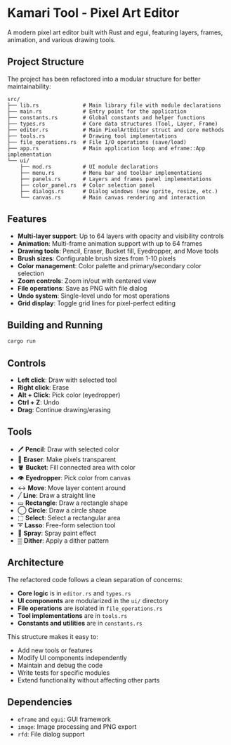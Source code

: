 # Kamari Tool - Pixel Art Editor

A modern pixel art editor built with Rust and egui, featuring layers, frames, animation, and various drawing tools.

## Project Structure

The project has been refactored into a modular structure for better maintainability:

```
src/
├── lib.rs              # Main library file with module declarations
├── main.rs             # Entry point for the application
├── constants.rs        # Global constants and helper functions
├── types.rs            # Core data structures (Tool, Layer, Frame)
├── editor.rs           # Main PixelArtEditor struct and core methods
├── tools.rs            # Drawing tool implementations
├── file_operations.rs  # File I/O operations (save/load)
├── app.rs              # Main application loop and eframe::App implementation
└── ui/
    ├── mod.rs          # UI module declarations
    ├── menu.rs         # Menu bar and toolbar implementations
    ├── panels.rs       # Layers and frames panel implementations
    ├── color_panel.rs  # Color selection panel
    ├── dialogs.rs      # Dialog windows (new sprite, resize, etc.)
    └── canvas.rs       # Main canvas rendering and interaction
```

## Features

- **Multi-layer support**: Up to 64 layers with opacity and visibility controls
- **Animation**: Multi-frame animation support with up to 64 frames
- **Drawing tools**: Pencil, Eraser, Bucket fill, Eyedropper, and Move tools
- **Brush sizes**: Configurable brush sizes from 1-10 pixels
- **Color management**: Color palette and primary/secondary color selection
- **Zoom controls**: Zoom in/out with centered view
- **File operations**: Save as PNG with file dialog
- **Undo system**: Single-level undo for most operations
- **Grid display**: Toggle grid lines for pixel-perfect editing

## Building and Running

```bash
cargo run
```

## Controls

- **Left click**: Draw with selected tool
- **Right click**: Erase
- **Alt + Click**: Pick color (eyedropper)
- **Ctrl + Z**: Undo
- **Drag**: Continue drawing/erasing

## Tools

- 🖊 **Pencil**: Draw with selected color
- 🧽 **Eraser**: Make pixels transparent
- 🪣 **Bucket**: Fill connected area with color
- 👁 **Eyedropper**: Pick color from canvas
- ↔ **Move**: Move layer content around
- ╱ **Line**: Draw a straight line
- ▭ **Rectangle**: Draw a rectangle shape
- ◯ **Circle**: Draw a circle shape
- ⬚ **Select**: Select a rectangular area
- ➰ **Lasso**: Free-form selection tool
- 💨 **Spray**: Spray paint effect
- ▒ **Dither**: Apply a dither pattern

## Architecture

The refactored code follows a clean separation of concerns:

- **Core logic** is in `editor.rs` and `types.rs`
- **UI components** are modularized in the `ui/` directory
- **File operations** are isolated in `file_operations.rs`
- **Tool implementations** are in `tools.rs`
- **Constants and utilities** are in `constants.rs`

This structure makes it easy to:
- Add new tools or features
- Modify UI components independently
- Maintain and debug the code
- Write tests for specific modules
- Extend functionality without affecting other parts

## Dependencies

- `eframe` and `egui`: GUI framework
- `image`: Image processing and PNG export
- `rfd`: File dialog support
